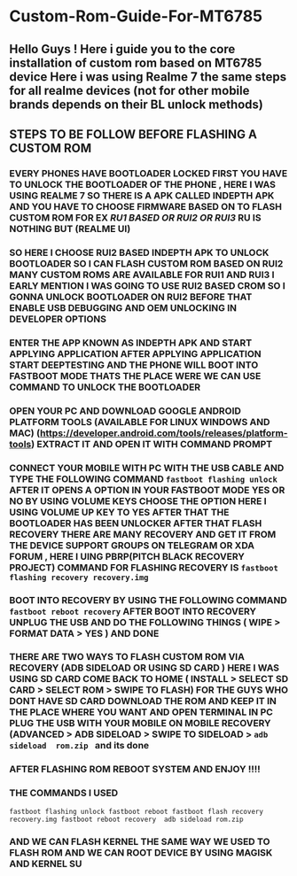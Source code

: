 # Custom-Rom-Guide-For-MT6785
## Hello Guys ! Here i guide you to the core installation of custom rom based on MT6785 device Here i was using Realme 7 the same steps for all realme devices (not for other mobile brands depends on their BL unlock methods)

## STEPS TO BE FOLLOW BEFORE FLASHING A CUSTOM ROM 
### EVERY PHONES HAVE BOOTLOADER LOCKED FIRST YOU HAVE TO UNLOCK THE BOOTLOADER OF THE PHONE , HERE I WAS USING REALME 7 SO THERE IS A APK CALLED **INDEPTH APK**  AND YOU HAVE TO CHOOSE FIRMWARE BASED ON TO FLASH CUSTOM ROM FOR EX _RU1 BASED OR RUI2 OR RUI3_ RU IS NOTHING BUT  (REALME UI)

### SO HERE I CHOOSE RUI2 BASED INDEPTH APK TO UNLOCK BOOTLOADER SO I CAN FLASH CUSTOM ROM BASED ON RUI2  MANY CUSTOM ROMS ARE AVAILABLE FOR RUI1 AND RUI3 I EARLY MENTION I WAS GOING TO USE RUI2 BASED CROM SO I GONNA UNLOCK BOOTLOADER ON RUI2 BEFORE THAT ENABLE USB DEBUGGING AND OEM UNLOCKING IN DEVELOPER OPTIONS

### ENTER THE APP KNOWN AS INDEPTH APK AND START APPLYING APPLICATION AFTER APPLYING APPLICATION START DEEPTESTING AND THE PHONE WILL BOOT INTO FASTBOOT MODE THATS THE PLACE WERE WE CAN USE COMMAND TO UNLOCK THE BOOTLOADER


### OPEN YOUR PC AND DOWNLOAD GOOGLE ANDROID PLATFORM TOOLS (AVAILABLE FOR LINUX WINDOWS AND MAC) (https://developer.android.com/tools/releases/platform-tools) EXTRACT IT AND OPEN IT WITH COMMAND PROMPT 


### CONNECT YOUR MOBILE WITH PC WITH THE USB CABLE AND TYPE THE FOLLOWING COMMAND `fastboot flashing unlock`  AFTER IT OPENS A OPTION IN YOUR FASTBOOT MODE YES OR NO BY USING VOLUME KEYS CHOOSE THE OPTION HERE I USING VOLUME UP KEY TO YES AFTER THAT THE BOOTLOADER HAS BEEN UNLOCKER AFTER THAT FLASH RECOVERY THERE ARE MANY RECOVERY AND GET IT FROM THE DEVICE SUPPORT GROUPS ON TELEGRAM OR XDA FORUM , HERE I UING PBRP(PITCH BLACK RECOVERY PROJECT) COMMAND FOR FLASHING RECOVERY IS `fastboot flashing recovery recovery.img` 

### BOOT INTO RECOVERY BY USING THE FOLLOWING COMMAND  `fastboot reboot recovery` AFTER BOOT INTO RECOVERY UNPLUG THE USB AND DO THE FOLLOWING THINGS  ( WIPE > FORMAT DATA > YES ) AND DONE 

### THERE ARE TWO WAYS TO FLASH CUSTOM ROM VIA RECOVERY (ADB SIDELOAD OR USING SD CARD ) HERE I WAS USING SD CARD COME BACK TO HOME ( INSTALL > SELECT SD CARD > SELECT ROM > SWIPE TO FLASH)  FOR THE GUYS WHO DONT HAVE SD CARD DOWNLOAD THE ROM AND KEEP IT IN THE PLACE WHERE YOU WANT AND OPEN TERMINAL IN PC PLUG THE USB WITH YOUR MOBILE ON MOBILE RECOVERY (ADVANCED > ADB SIDELOAD > SWIPE TO SIDELOAD > `adb sideload  rom.zip ` and its done 

###  AFTER FLASHING ROM REBOOT SYSTEM AND ENJOY !!!!

### THE COMMANDS I USED 
`fastboot flashing unlock
fastboot reboot
fastboot flash recovery recovery.img
fastboot reboot recovery 
adb sideload rom.zip` 

### AND WE CAN FLASH KERNEL THE SAME WAY WE USED TO FLASH ROM AND WE CAN ROOT DEVICE BY USING MAGISK AND KERNEL SU 
